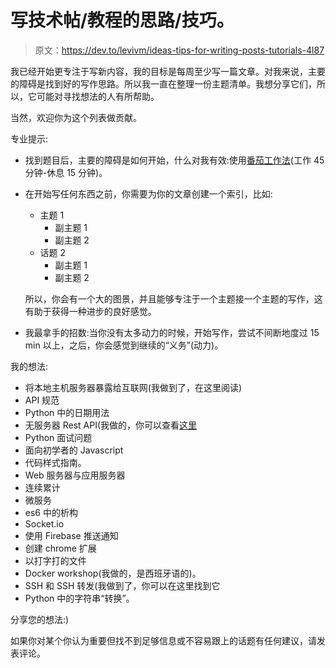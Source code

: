 # 写技术帖/教程的思路/技巧。

> 原文：<https://dev.to/levivm/ideas-tips-for-writing-posts-tutorials-4l87>

我已经开始更专注于写新内容，我的目标是每周至少写一篇文章。对我来说，主要的障碍是找到好的写作思路。所以我一直在整理一份主题清单。我想分享它们，所以，它可能对寻找想法的人有所帮助。

当然，欢迎你为这个列表做贡献。

专业提示:

*   找到题目后，主要的障碍是如何开始，什么对我有效:使用[番茄工作法](https://www.themuse.com/advice/take-it-from-someone-who-hates-productivity-hacksthe-pomodoro-technique-actually-works)(工作 45 分钟-休息 15 分钟)。

*   在开始写任何东西之前，你需要为你的文章创建一个索引，比如:

    *   主题 1
        *   副主题 1
        *   副主题 2
    *   话题 2
        *   副主题 1
        *   副主题 2

    所以，你会有一个大的图景，并且能够专注于一个主题接一个主题的写作，这有助于获得一种进步的良好感觉。

*   我最拿手的招数:当你没有太多动力的时候，开始写作，尝试不间断地度过 15 min 以上，之后，你会感觉到继续的“义务”(动力)。

我的想法:

*   将本地主机服务器暴露给互联网(我做到了，在这里阅读)
*   API 规范
*   Python 中的日期用法
*   无服务器 Rest API(我做的，你可以查看[这里](https://dev.to/levivm/creating-a-serverless-rest-api-using-google-cloud-functions-firebasefirestore-in-10-min-37km)
*   Python 面试问题
*   面向初学者的 Javascript
*   代码样式指南。
*   Web 服务器与应用服务器
*   连续累计
*   微服务
*   es6 中的析构
*   Socket.io
*   使用 Firebase 推送通知
*   创建 chrome 扩展
*   以打字打的文件
*   Docker workshop(我做的，是西班牙语的)。
*   SSH 和 SSH 转发(我做到了，你可以在这里找到它
*   Python 中的字符串“转换”。

分享您的想法:)

如果你对某个你认为重要但找不到足够信息或不容易跟上的话题有任何建议，请发表评论。